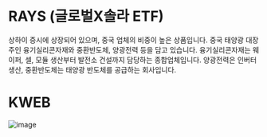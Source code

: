 # RAYS (글로벌X솔라 ETF)
상하이 증시에 상장되어 있으며, 중국 업체의 비중이 높은 상품입니다. 중국 태양광 대장주인 융기실리콘자재와 중환반도체, 양광전력 등을 담고 있습니다. 융기실리콘자재는 웨이퍼, 셀, 모듈 생산부터 발전소 건설까지 담당하는 종합업체입니다. 양광전력은 인버터 생산, 중환반도체는 태양광 반도체를 공급하는 회사입니다.

# KWEB
![image](https://github.com/junghh21/__NOTE/assets/6457248/56d286b8-5457-43b8-be5e-04725126e1e0)
